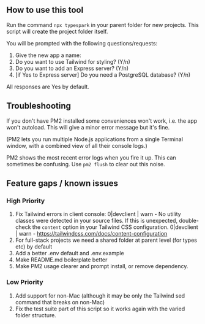 ## How to use this tool

Run the command `npx typespark` in your parent folder for new projects. This script will create the project folder itself.

You will be prompted with the following questions/requests:

1. Give the new app a name:
2. Do you want to use Tailwind for styling? (Y/n)
3. Do you want to add an Express server? (Y/n)
4. [if Yes to Express server] Do you need a PostgreSQL database? (Y/n)

All responses are Yes by default.

## Troubleshooting

If you don't have PM2 installed some conveniences won't work, i.e. the app won't autoload. This will give a minor error message but it's fine.

(PM2 lets you run multiple Node.js applications from a single Terminal window, with a combined view of all their console logs.)

PM2 shows the most recent error logs when you fire it up. This can sometimes be confusing. Use `pm2 flush` to clear out this noise.

## Feature gaps / known issues

### High Priority

1. Fix Tailwind errors in client console:
   0|devclient | warn - No utility classes were detected in your source files. If this is unexpected, double-check the `content` option in your Tailwind CSS configuration.
   0|devclient | warn - https://tailwindcss.com/docs/content-configuration
1. For full-stack projects we need a shared folder at parent level (for types etc) by default
1. Add a better .env default and .env.example
1. Make README.md boilerplate better
1. Make PM2 usage clearer and prompt install, or remove dependency.

### Low Priority

1. Add support for non-Mac (although it may be only the Tailwind sed command that breaks on non-Mac)
1. Fix the test suite part of this script so it works again with the varied folder structure.
